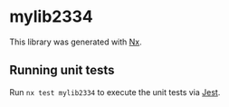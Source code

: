 # mylib2334

This library was generated with [Nx](https://nx.dev).

## Running unit tests

Run `nx test mylib2334` to execute the unit tests via [Jest](https://jestjs.io).
